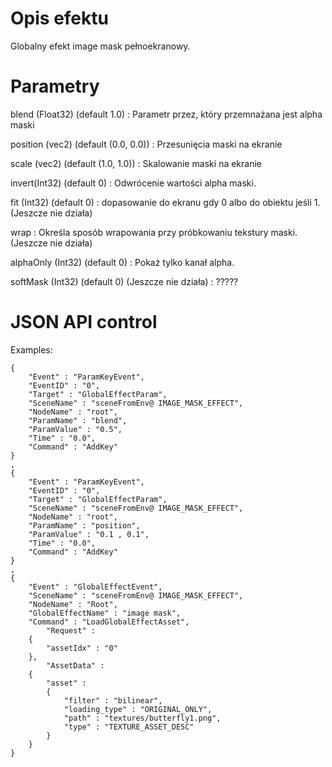 Opis efektu
===========

Globalny efekt image mask pełnoekranowy.

Parametry
=========

blend (Float32) (default 1.0)
:   Parametr przez, który przemnażana jest alpha maski

position (vec2) (default (0.0, 0.0))
:   Przesunięcia maski na ekranie

scale (vec2) (default (1.0, 1.0))
:   Skalowanie maski na ekranie

invert(Int32) (default 0)
:   Odwrócenie wartości alpha maski.

fit (Int32) (default 0)
:   dopasowanie do ekranu gdy 0 albo do obiektu jeśli 1. (Jeszcze nie
    działa)

wrap
:   Określa sposób wrapowania przy próbkowaniu tekstury maski. (Jeszcze
    nie działa)

alphaOnly (Int32) (default 0)
:   Pokaż tylko kanał alpha.

softMask (Int32) (default 0) (Jeszcze nie działa)
:   ?????

JSON API control
================

Examples:

    {
        "Event" : "ParamKeyEvent",
        "EventID" : "0",
        "Target" : "GlobalEffectParam",
        "SceneName" : "sceneFromEnv@ IMAGE_MASK_EFFECT",
        "NodeName" : "root",
        "ParamName" : "blend",
        "ParamValue" : "0.5",
        "Time" : "0.0",
        "Command" : "AddKey"
    }
    ,
    {
        "Event" : "ParamKeyEvent",
        "EventID" : "0",
        "Target" : "GlobalEffectParam",
        "SceneName" : "sceneFromEnv@ IMAGE_MASK_EFFECT",
        "NodeName" : "root",
        "ParamName" : "position",
        "ParamValue" : "0.1 , 0.1",
        "Time" : "0.0",
        "Command" : "AddKey"
    }
    ,
    {
        "Event" : "GlobalEffectEvent",
        "SceneName" : "sceneFromEnv@ IMAGE_MASK_EFFECT",
        "NodeName" : "Root",
        "GlobalEffectName" : "image mask",
        "Command" : "LoadGlobalEffectAsset",
            "Request" : 
        {
            "assetIdx" : "0"
        },
            "AssetData" : 
        {
            "asset" :
            {
                "filter" : "bilinear",
                "loading_type" : "ORIGINAL_ONLY",
                "path" : "textures/butterfly1.png",
                "type" : "TEXTURE_ASSET_DESC"
            }
        }
    }
